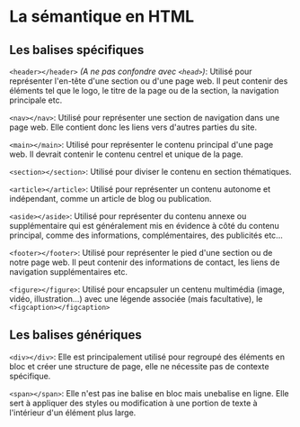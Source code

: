 # La sémantique en HTML

## Les balises spécifiques

`<header></header>` *(A ne pas confondre avec `<head>`)*: Utilisé pour représenter l'en-tête d'une section ou d'une page web. Il peut contenir des éléments tel que le logo, le titre de la page ou de la section, la navigation principale etc.

`<nav></nav>`: Utilisé pour représenter une section de navigation dans une page web. Elle contient donc les liens vers d'autres parties du site.

`<main></main>`: Utilisé pour représenter le contenu principal d'une page web. Il devrait contenir le contenu centrel et unique de la page.

`<section></section>`: Utilisé pour diviser le contenu en section thématiques.

`<article></article>`: Utilisé pour représenter un contenu autonome et indépendant, comme un article de blog ou publication.

`<aside></aside>`: Utilisé pour représenter du contenu annexe ou supplémentaire qui est généralement mis en évidence à côté du contenu principal, comme des informations, complémentaires, des publicités etc...

`<footer></footer>`: Utilisé pour représenter le pied d'une section ou de notre page web. Il peut contenir des informations de contact, les liens de navigation supplémentaires etc.

`<figure></figure>`: Utilisé pour encapsuler un centenu multimédia (image, vidéo, illustration...) avec une légende associée (mais facultative), le `<figcaption></figcaption>`

## Les balises génériques

`<div></div>`: Elle est principalement utilisé pour regroupé des éléments en bloc et créer une structure de page, elle ne nécessite pas de contexte spécifique.

`<span></span>`: Elle n'est pas ine balise en bloc mais unebalise en ligne. Elle sert à appliquer des styles ou modification à une portion de texte à l'intérieur d'un élément plus large.